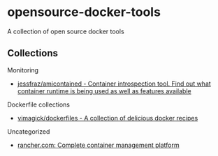 # opensource-docker-tools

A collection of open source docker tools

## Collections

Monitoring

* [jessfraz/amicontained - Container introspection tool. Find out what container runtime is being used as well as features available](https://github.com/jessfraz/amicontained)

Dockerfile collections

* [vimagick/dockerfiles - A collection of delicious docker recipes ](https://github.com/vimagick/dockerfiles)

Uncategorized

* [rancher.com: Complete container management platform](http://rancher.com/)
